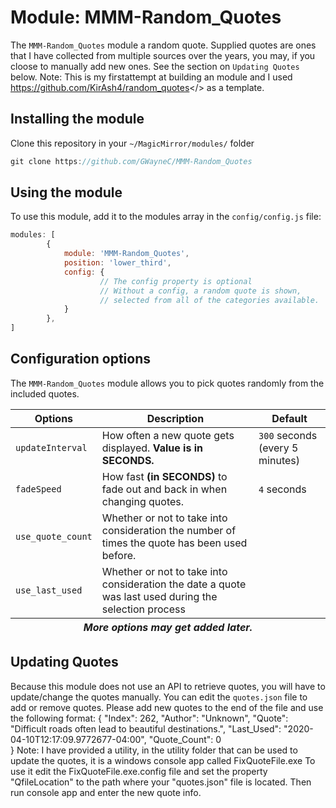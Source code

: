 # Module: MMM-Random_Quotes

The `MMM-Random_Quotes` module a random quote. Supplied quotes are ones that I have collected from multiple sources over the years, you may, if you cloose to manually add new ones.
See the section on `Updating Quotes` below.
Note:  This is my firstattempt at building an module and I used <href>https://github.com/KirAsh4/random_quotes</> as a template.

## Installing the module
Clone this repository in your `~/MagicMirror/modules/` folder
````javascript
git clone https://github.com/GWayneC/MMM-Random_Quotes
````

## Using the module
To use this module, add it to the modules array in the `config/config.js` file:
````javascript
modules: [
		{
			module: 'MMM-Random_Quotes',
			position: 'lower_third',
			config: {
					// The config property is optional
					// Without a config, a random quote is shown,
					// selected from all of the categories available.
			}
		},
]
````

## Configuration options
The `MMM-Random_Quotes` module allows you to pick quotes randomly from the included quotes.

<table>
	<thead>
		<tr>
			<th>Options</th>
			<th>Description</th>
			<th>Default</th>
		</tr>
	</thead>
	<tfoot>
		<tr>
			<th colspan="3"><em>More options may get added later.</em></th>
		</tr>
	</tfoot>
	<tbody>
		<tr>
			<td><code>updateInterval</code></td>
			<td>How often a new quote gets displayed. <strong>Value is in SECONDS.</strong></td>
			<td><code>300</code> seconds (every 5 minutes)</td>
		</tr>
		<tr>
			<td><code>fadeSpeed</code></td>
			<td>How fast <strong>(in SECONDS)</strong> to fade out and back in when changing quotes.</td>
			<td><code>4</code> seconds</td>
		</tr>
		<tr>
			<td><code>use_quote_count</code></td>
			<td>Whether or not to take into consideration the number of times the quote has been used before.</td>
		</tr>
		<tr>
			<td><code>use_last_used</code></td>
			<td>Whether or not to take into consideration the date a quote was last used during the selection process</td>
		</tr>
	</tbody>
</table>

## Updating Quotes
Because this module does not use an API to retrieve quotes, you will have to update/change the quotes manually.
You can edit the `quotes.json` file to add or remove quotes.
Please add new quotes to the end of the file and use the following format: 
    {
		"Index": 262, 
		"Author": "Unknown",
		"Quote": "Difficult roads often lead to beautiful destinations.",
		"Last_Used": "2020-04-10T12:17:09.9772677-04:00",
		"Quote_Count": 0   
	}
Note: I have provided a utility, in the utility folder that can be used to update the quotes, it is a windows console app called FixQuoteFile.exe 
To use it edit the FixQuoteFile.exe.config file and  set the property "QfileLocation" to the path where your "quotes.json" file is located. Then run console app and enter the new quote info.
